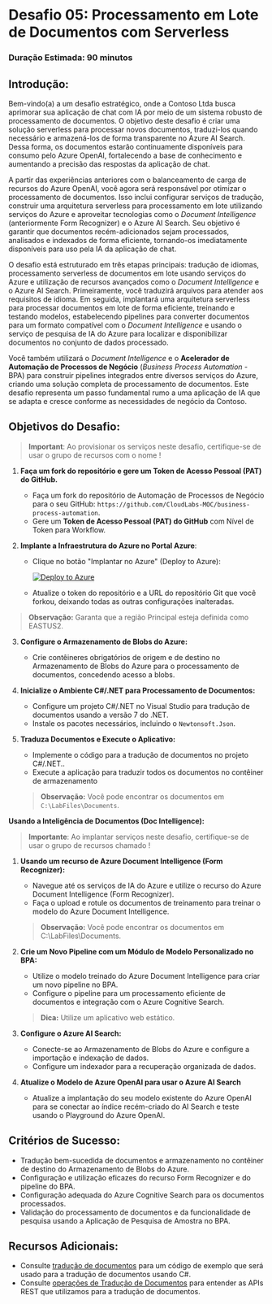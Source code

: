# Desafio 05: Processamento em Lote de Documentos com Serverless

### Duração Estimada: 90 minutos

## Introdução:

Bem-vindo(a) a um desafio estratégico, onde a Contoso Ltda busca aprimorar sua aplicação de chat com IA por meio de um sistema robusto de processamento de documentos. O objetivo deste desafio é criar uma solução serverless para processar novos documentos, traduzi-los quando necessário e armazená-los de forma transparente no Azure AI Search. Dessa forma, os documentos estarão continuamente disponíveis para consumo pelo Azure OpenAI, fortalecendo a base de conhecimento e aumentando a precisão das respostas da aplicação de chat.

A partir das experiências anteriores com o balanceamento de carga de recursos do Azure OpenAI, você agora será responsável por otimizar o processamento de documentos. Isso inclui configurar serviços de tradução, construir uma arquitetura serverless para processamento em lote utilizando serviços do Azure e aproveitar tecnologias como o *Document Intelligence* (anteriormente Form Recognizer) e o Azure AI Search. Seu objetivo é garantir que documentos recém-adicionados sejam processados, analisados e indexados de forma eficiente, tornando-os imediatamente disponíveis para uso pela IA da aplicação de chat.

O desafio está estruturado em três etapas principais: tradução de idiomas, processamento serverless de documentos em lote usando serviços do Azure e utilização de recursos avançados como o *Document Intelligence* e o Azure AI Search. Primeiramente, você traduzirá arquivos para atender aos requisitos de idioma. Em seguida, implantará uma arquitetura serverless para processar documentos em lote de forma eficiente, treinando e testando modelos, estabelecendo pipelines para converter documentos para um formato compatível com o *Document Intelligence* e usando o serviço de pesquisa de IA do Azure para localizar e disponibilizar documentos no conjunto de dados processado.

Você também utilizará o *Document Intelligence* e o **Acelerador de Automação de Processos de Negócio** (*Business Process Automation* - BPA) para construir pipelines integrados entre diversos serviços do Azure, criando uma solução completa de processamento de documentos. Este desafio representa um passo fundamental rumo a uma aplicação de IA que se adapta e cresce conforme as necessidades de negócio da Contoso.

## Objetivos do Desafio:

> **Important**: Ao provisionar os serviços neste desafio, certifique-se de usar o grupo de recursos com o nome **<inject key="Resource Group Name"/>**  !

1. **Faça um fork do repositório e gere um Token de Acesso Pessoal (PAT) do GitHub.**

   - Faça um fork do repositório de Automação de Processos de Negócio para o seu GitHub: `https://github.com/CloudLabs-MOC/business-process-automation`.
   - Gere um **Token de Acesso Pessoal (PAT) do GitHub** com Nível de Token para Workflow.

2. **Implante a Infraestrutura do Azure no Portal Azure**:

   - Clique no botão "Implantar no Azure" (Deploy to Azure):

      [![Deploy to Azure](https://aka.ms/deploytoazurebutton)](https://portal.azure.com/#create/Microsoft.Template/uri/https%3A%2F%2Fraw.githubusercontent.com%2FCloudLabs-MOC%2Fbusiness-process-automation%2Fmain%2Ftemplates%2Foneclickoai.json)

   - Atualize o token do repositório e a URL do repositório Git que você forkou, deixando todas as outras configurações inalteradas.

>**Observação:** Garanta que a região Principal esteja definida como EASTUS2.

3. **Configure o Armazenamento de Blobs do Azure:**
   
   - Crie contêineres obrigatórios de origem e de destino no Armazenamento de Blobs do Azure para o processamento de documentos, concedendo acesso a blobs.

5. **Inicialize o Ambiente C#/.NET para Processamento de Documentos:**
   
   - Configure um projeto C#/.NET no Visual Studio para tradução de documentos  usando a versão 7 do .NET.
   - Instale os pacotes necessários, incluindo o `Newtonsoft.Json`.

7. **Traduza Documentos e Execute o Aplicativo:**
   
   - Implemente o código para a tradução de documentos no projeto C#/.NET..
   - Execute a aplicação para traduzir todos os documentos no contêiner de armazenamento
     
   > **Observação:** Você pode encontrar os documentos em `C:\LabFiles\Documents`.

   <validation step="6936c21b-ffd6-4778-904b-25346932940b" />

**Usando a Inteligência de Documentos (Doc Intelligence):**

> **Importante**: Ao implantar serviços neste desafio, certifique-se de usar o grupo de recursos chamado  **<inject key="Resource Group Name"/>**  !

1. **Usando um recurso de Azure Document Intelligence (Form Recognizer):**
   
    - Navegue até os serviços de IA do Azure e utilize o recurso do Azure Document Intelligence (Form Recognizer).
    - Faça o upload e rotule os documentos de treinamento para treinar o modelo do Azure Document Intelligence.
      
    > **Observação:** Você pode encontrar os documentos em  C:\LabFiles\Documents.

1. **Crie um Novo Pipeline com um Módulo de Modelo Personalizado no BPA:**
   
    - Utilize o modelo treinado do Azure Document Intelligence para criar um novo pipeline no BPA.
    - Configure o pipeline para um processamento eficiente de documentos e integração com o Azure Cognitive Search.
      
    > **Dica:** Utilize um aplicativo web estático.

1. **Configure o Azure AI Search:**
   
    - Conecte-se ao Armazenamento de Blobs do Azure e configure a importação e indexação de dados.
    - Configure um indexador para a recuperação organizada de dados.

1. **Atualize o Modelo de Azure OpenAI para usar o Azure AI Search**
    - Atualize a implantação do seu modelo existente do Azure OpenAI para se conectar ao índice recém-criado do AI Search e teste usando o Playground do Azure OpenAI.
      
## Critérios de Sucesso:

- Tradução bem-sucedida de documentos e armazenamento no contêiner de destino do Armazenamento de Blobs do Azure.
- Configuração e utilização eficazes do recurso Form Recognizer e do pipeline do BPA.
- Configuração adequada do Azure Cognitive Search para os documentos processados.
- Validação do processamento de documentos e da funcionalidade de pesquisa usando a Aplicação de Pesquisa de Amostra no BPA.

## Recursos Adicionais:

- Consulte [tradução de documentos](https://learn.microsoft.com/en-us/azure/ai-services/translator/document-translation/quickstarts/document-translation-rest-api?pivots=programming-language-csharp#code-sample) para um código de exemplo que será usado para a tradução de documentos usando C#.
- Consulte [operações de Tradução de Documentos](https://learn.microsoft.com/en-us/azure/ai-services/translator/document-translation/reference/rest-api-guide) para entender as APIs REST que utilizamos para a tradução de documentos.
